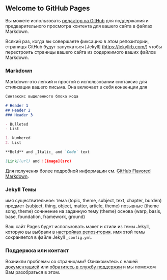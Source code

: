 ## Welcome to GitHub Pages

Вы можете использовать [редактор на GitHub](https://github.com/warsan/Polygraf/edit/master/docs/index.md) для поддержания и предварительного просмотра контента для вашего сайта в файлах Markdown.

Всякий раз, когда вы совершаете фиксацию в этом репозитории, страницы GitHub будут запускаться [Jekyll] (https://jekyllrb.com/) чтобы перестроить страницы вашего сайта из содержимого ваших файлов Markdown.

### Markdown

Markdown-это легкий и простой в использовании синтаксис для стилизации вашего письма. Она включает в себя конвенции для

```markdown
Синтаксис выделенного блока кода

# Header 1
## Header 2
### Header 3

- Bulleted
- List

1. Numbered
2. List

**Bold** and _Italic_ and `Code` text

[Link](url) and ![Image](src)
```

Для получения более подробной информации см. [GitHub Flavored Markdown](https://guides.github.com/features/mastering-markdown/).

### Jekyll Темы

имя существительное:
    тема (topic, theme, subject, text, chapter, burden)
    предмет (subject, thing, object, matter, article, theme)
    позывные (theme song, theme)
    сочинение на заданную тему (theme)
    основа (warp, basis, base, foundation, framework, ground)

Ваш сайт Pages будет использовать макет и стили из темы Jekyll, которую вы выбрали в [настройках репозитория](https://github.com/warsan/Polygraf/settings). имя этой темы сохраняется в файле Jekyll `_config.yml`.

### Поддержка или контакт

Возникли проблемы со страницами? Ознакомьтесь с нашей [документацией](https://docs.github.com/categories/github-pages-basics/) или [обратитесь в службу поддержки](https://github.com/contact) и мы поможем Вам разобраться в этом.
